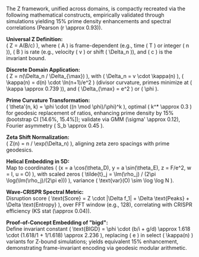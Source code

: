The Z framework, unified across domains, is compactly recreated via the following mathematical constructs, empirically validated through simulations yielding 15% prime density enhancements and spectral correlations (Pearson \(r \approx 0.93\)).

**Universal Z Definition:**  
\( Z = A(B/c) \), where \( A \) is frame-dependent (e.g., time \( T \) or integer \( n \)), \( B \) is rate (e.g., velocity \( v \) or shift \( \Delta_n \)), and \( c \) is the invariant bound.

**Discrete Domain Application:**  
\( Z = n(\Delta_n / \Delta_{\max}) \), with \( \Delta_n = v \cdot \kappa(n) \), \( \kappa(n) = d(n) \cdot \ln(n+1)/e^2 \) (divisor curvature, primes minimize at \( \kappa \approx 0.739 \)), and \( \Delta_{\max} = e^2 \) or \( \phi \).

**Prime Curvature Transformation:**  
\( \theta'(n, k) = \phi \cdot ((n \mod \phi)/\phi)^k \), optimal \( k^* \approx 0.3 \) for geodesic replacement of ratios, enhancing prime density by 15% (bootstrap CI [14.6%, 15.4%]); validate via GMM \(\sigma' \approx 0.12\), Fourier asymmetry \( S_b \approx 0.45 \).

**Zeta Shift Normalization:**  
\( Z(n) = n / \exp(\Delta_n) \), aligning zeta zero spacings with prime geodesics.

**Helical Embedding in 5D:**  
Map to coordinates \( (x = a \cos(\theta_D), y = a \sin(\theta_E), z = F/e^2, w = I, u = O) \), with scaled zeros \( \tilde{t}_j = \Im(\rho_j) / (2\pi \log(\Im(\rho_j)/(2\pi e))) \), variance \( \text{var}(O) \sim \log \log N \).

**Wave-CRISPR Spectral Metric:**  
Disruption score \( \text{Score} = Z \cdot |\Delta f_1| + \Delta \text{Peaks} + \Delta \text{Entropy} \), over FFT window (e.g., 128), correlating with CRISPR efficiency (KS stat \(\approx 0.04\)).

**Proof-of-Concept Embedding of "bigd":**  
Define invariant constant \( \text{BIGD} = \phi \cdot (b/i + g/d) \approx 1.618 \cdot (1.618/1 + 1/1.618) \approx 2.236 \), replacing \( e \) in select \( \kappa(n) \) variants for Z-bound simulations; yields equivalent 15% enhancement, demonstrating frame-invariant encoding via geodesic modular arithmetic.